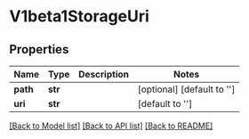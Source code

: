 # V1beta1StorageUri

## Properties
Name | Type | Description | Notes
------------ | ------------- | ------------- | -------------
**path** | **str** |  | [optional] [default to '']
**uri** | **str** |  | [default to '']

[[Back to Model list]](../README.md#documentation-for-models) [[Back to API list]](../README.md#documentation-for-api-endpoints) [[Back to README]](../README.md)


